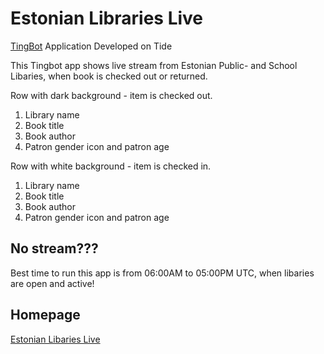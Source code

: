 # Estonian Libraries Live
[TingBot](http://tingbot.com) Application Developed on Tide

This Tingbot app shows live stream from Estonian Public- and School Libaries, when book is checked out or returned.

Row with dark background - item is checked out.
1) Library name
2) Book title
3) Book author
4) Patron gender icon and patron age

Row with white background - item is checked in.
1) Library name
2) Book title
3) Book author
4) Patron gender icon and patron age

## No stream???
Best time to run this app is from 06:00AM to 05:00PM UTC, when libaries are open and active!


## Homepage
[Estonian Libaries Live](https://www.raamatukogud.ee)
